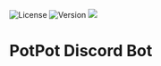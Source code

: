 ![License](https://img.shields.io/github/license/HarrryHe/PotPot-Discord-Bot) ![Version](https://img.shields.io/github/v/release/HarrryHe/PotPot-Discord-Bot) <a href="https://discord.gg/NQ6SDsEc"><img src="https://img.shields.io/badge/Discord-Join-blue?logo=discord"></a>
# PotPot Discord Bot
